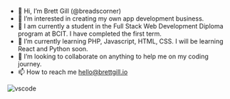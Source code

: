- 👋 Hi, I’m Brett Gill (@breadscorner)
- 👀 I’m interested in creating my own app development business.
- 👀 I am currently a student in the Full Stack Web Development Diploma program at BCIT. I have completed the first term.
- 🌱 I’m currently learning PHP, Javascript, HTML, CSS. I will be learning React and Python soon.
- 💞️ I’m looking to collaborate on anything to help me on my coding journey.
- 📫 How to reach me hello@brettgill.io

<img src="https://img.shields.io/badge/VSCode-0078D4?style=for-the-badge&logo=visual%20studio%20code&logoColor=white" alt="vscode">

<!---
breadscorner/breadscorner is a ✨ special ✨ repository because its `README.md` (this file) appears on your GitHub profile.
You can click the Preview link to take a look at your changes.
--->

